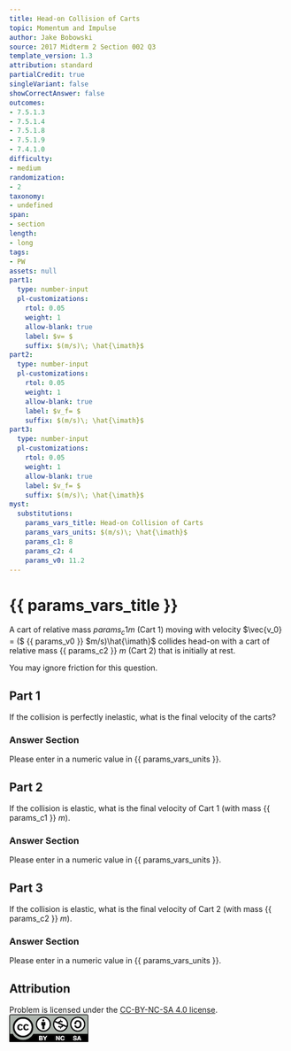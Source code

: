 ```yaml
---
title: Head-on Collision of Carts
topic: Momentum and Impulse
author: Jake Bobowski
source: 2017 Midterm 2 Section 002 Q3
template_version: 1.3
attribution: standard
partialCredit: true
singleVariant: false
showCorrectAnswer: false
outcomes:
- 7.5.1.3
- 7.5.1.4
- 7.5.1.8
- 7.5.1.9
- 7.4.1.0
difficulty:
- medium
randomization:
- 2
taxonomy:
- undefined
span:
- section
length:
- long
tags:
- PW
assets: null
part1:
  type: number-input
  pl-customizations:
    rtol: 0.05
    weight: 1
    allow-blank: true
    label: $v= $
    suffix: $(m/s)\; \hat{\imath}$
part2:
  type: number-input
  pl-customizations:
    rtol: 0.05
    weight: 1
    allow-blank: true
    label: $v_f= $
    suffix: $(m/s)\; \hat{\imath}$
part3:
  type: number-input
  pl-customizations:
    rtol: 0.05
    weight: 1
    allow-blank: true
    label: $v_f= $
    suffix: $(m/s)\; \hat{\imath}$
myst:
  substitutions:
    params_vars_title: Head-on Collision of Carts
    params_vars_units: $(m/s)\; \hat{\imath}$
    params_c1: 8
    params_c2: 4
    params_v0: 11.2
---
```

# {{ params_vars_title }}
A cart of relative mass ${{ params_c1 }}m$ (Cart 1) moving with velocity $\vec{v_0} = ($ {{ params_v0 }} $m/s)\hat{\imath}$ collides head-on with a cart of relative mass {{ params_c2 }} $m$ (Cart 2) that is initially at rest.

You may ignore friction for this question.

## Part 1

If the collision is perfectly inelastic, what is the final velocity of the carts?

### Answer Section

Please enter in a numeric value in {{ params_vars_units }}.

## Part 2

If the collision is elastic, what is the final velocity of Cart 1 (with mass {{ params_c1 }} $m$).

### Answer Section

Please enter in a numeric value in {{ params_vars_units }}.

## Part 3

If the collision is elastic, what is the final velocity of Cart 2 (with mass {{ params_c2 }} $m$).

### Answer Section

Please enter in a numeric value in {{ params_vars_units }}.

## Attribution

Problem is licensed under the [CC-BY-NC-SA 4.0 license](https://creativecommons.org/licenses/by-nc-sa/4.0/).<br> ![The Creative Commons 4.0 license requiring attribution-BY, non-commercial-NC, and share-alike-SA license.](https://raw.githubusercontent.com/firasm/bits/master/by-nc-sa.png)